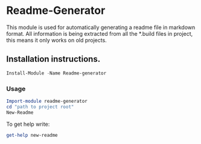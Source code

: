 # Readme-Generator

This module is used for automatically generating a readme file in markdown format.
All information is being extracted from all the *.build files in project, this means it only works on old projects. 

## Installation instructions.

~~~powershell
Install-Module -Name Readme-generator
~~~

### Usage

~~~powershell
Import-module readme-generator 
cd "path to project root"
New-Readme
~~~

To get help write:
~~~powershell
get-help new-readme
~~~